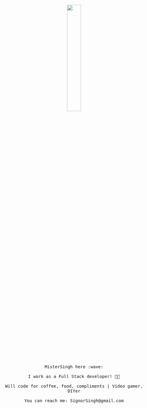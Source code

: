 
<p align="center">
  <img src="https://media.giphy.com/media/MeJgB3yMMwIaHmKD4z/giphy.gif" width="30%">
  <br><br>
  <samp>
    MisterSingh here :wave:
    <br><br>
    I work as a Full Stack developer! 👨‍💻
    <br><br>
    Will code for coffee, food, compliments | Video gamer, DIYer
    <br><br>
    You can reach me: SignorSingh@gmail.com
  </samp>
</p>

<!--
### Hi there 👋
📫 You can reach me: SignorSingh@gmail.com
**MisterSingh/MisterSingh** is a ✨ _special_ ✨ repository because its `README.md` (this file) appears on your GitHub profile.

Here are some ideas to get you started:

- 🔭 I’m currently working on ...
- 🌱 I’m currently learning ...
- 👯 I’m looking to collaborate on ...
- 🤔 I’m looking for help with ...
- 💬 Ask me about ...
- 📫 How to reach me: ...
- 😄 Pronouns: ...
- ⚡ Fun fact: ...
-->
